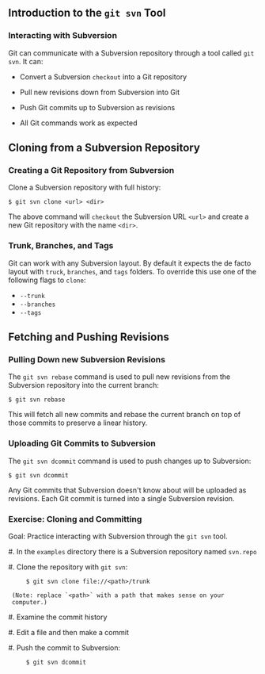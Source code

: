 Introduction to the `git svn` Tool
----------------------------------

### Interacting with Subversion ###

Git can communicate with a Subversion repository through a tool called
`git svn`.  It can:

  * Convert a Subversion `checkout` into a Git repository

  * Pull new revisions down from Subversion into Git

  * Push Git commits up to Subversion as revisions

  * All Git commands work as expected

Cloning from a Subversion Repository
------------------------------------

### Creating a Git Repository from Subversion ###

Clone a Subversion repository with full history:

    $ git svn clone <url> <dir>

The above command will `checkout` the Subversion URL `<url>` and
create a new Git repository with the name `<dir>`.

### Trunk, Branches, and Tags ###

Git can work with any Subversion layout.  By default it expects the
de facto layout with `truck`, `branches`, and `tags` folders.  To
override this use one of the following flags to `clone`:

  * `--trunk`
  * `--branches`
  * `--tags`

Fetching and Pushing Revisions
------------------------------

### Pulling Down new Subversion Revisions ###

The `git svn rebase` command is used to pull new revisions from the
Subversion repository into the current branch:

    $ git svn rebase

This will fetch all new commits and rebase the current branch on top
of those commits to preserve a linear history.

### Uploading Git Commits to Subversion ###

The `git svn dcommit` command is used to push changes up to
Subversion:

    $ git svn dcommit

Any Git commits that Subversion doesn't know about will be uploaded as
revisions.  Each Git commit is turned into a single Subversion
revision.

### Exercise: Cloning and Committing ###

<div class="notes">

Goal: Practice interacting with Subversion through the `git svn` tool.

</div>

  #. In the `examples` directory there is a Subversion repository
     named `svn.repo`

  #. Clone the repository with `git svn`:

         $ git svn clone file://<path>/trunk

     (Note: replace `<path>` with a path that makes sense on your
     computer.)

  #. Examine the commit history

  #. Edit a file and then make a commit

  #. Push the commit to Subversion:

         $ git svn dcommit
